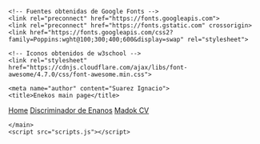 <!DOCTYPE html>
<html lang="es">

<head>
    <link rel="stylesheet" href="estilos.css">
    <meta name="viewport" content="width=device-width, initial-scale=1.0">
    <meta charset="utf-8">

    <!-- Fuentes obtenidas de Google Fonts -->
    <link rel="preconnect" href="https://fonts.googleapis.com">
    <link rel="preconnect" href="https://fonts.gstatic.com" crossorigin>
    <link href="https://fonts.googleapis.com/css2?family=Poppins:wght@100;300;400;600&display=swap" rel="stylesheet">

    <!-- Iconos obtenidos de w3school -->
    <link rel="stylesheet" href="https://cdnjs.cloudflare.com/ajax/libs/font-awesome/4.7.0/css/font-awesome.min.css">

    <meta name="author" content="Suarez Ignacio">
    <title>Enekos main page</title>
</head>

<body>
    <main>
        <a href="main.html">Home</a>
        <a href="/Discriminador de enanos/index.html">Discriminador de Enanos</a>
        <a href="/cv/cv.html">Madok CV</a>


    </main>
    <script src="scripts.js"></script>
</body>
</html>
